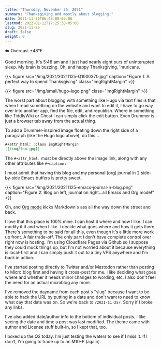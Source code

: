 ```yaml
---
title: "Thursday, November 25, 2021"
summary: "Thanksgiving and mostly about blogging."
date: 2021-11-25T06:48:00-05:00
lastmod: 2022-01-12T17:25:38-05:00
slug: 2021-11-25
draft: false
weight: 0
---
```


☁️ Overcast +48°F

Good morning. It's 5:48 am and I just had nearly eight ours of uninterupted sleep. My brain is buzzing. Oh, and happy Thanksgiving, 'muricans.

{{< figure src="/img/2021/20211125-Q1000370.jpg" caption="Figure 1: A perfect way to spend Thanksgiving" class="imgRightMargin" >}}

{{< figure src="/img/small/hugo-logo.png" class="imgRightMargin" >}}

The worst part about blogging with something like Hugo via text files is that when I read something on the website and want to edit it, I have to go way over into another app, find the file, edit, and republish. Where in something like TiddlyWiki or Ghost I can simply click the edit button. Even Drummer is just a browser tab away from the actual thing.

To add a Drummer-inspired image floating down the right side of a paragraph (like the Hugo logo above), do this...

```org
#+attr_html: :class imgRightMargin
[[/img/foo.jpg]]
```

The `#+attr_html:` must be directly above the image link, along with any other attributes like `#+caption:`

I must admit that having this blog and my personal (org) journal in 2 side-by-side Emacs buffers is pretty sweet.

{{< figure src="/img/2021/20211125-emacs-journal-n-blog.png" caption="Figure 2: Blog on left, journal on right...all Emacs and Org mode!" >}}

Oh, and [Org mode](https://orgmode.org) kicks Markdown's ass all the way down the street and back.

I love that this place is 100% mine. I can host it where and how I like. I can modify it if and when I like. I decide what goes where and how it gets there. There's something to be said for all this, even though it's a little more work up front. A fair trade-off. The only part I don't have complete control over right now is hosting. I'm using Cloudflare Pages via Github so I suppose they could muck things up, but I'm not worried about it because everything is local-first and I can simply push it out to a tiny VPS anywhere and I'm back in action.

I've started posting directly to Twitter and/or Mastodon rather than posting to Micro.blog first and having it cross-post for me. I like deciding what goes where and whether it needs minor changes to wording, etc. I also don't feel the need for an actual microblog any more.

I've removed the dayname from each post's "slug" because I want to be able to hack the URL by putting in a date and don't want to need to know what day that date was on. So we're back to `/2021-11-25/`. Sorry if I broke any links.

I've also added date/author info to the bottom of individual posts. I like seeing the date and time a post was last modified. The theme came with author and License stuff built-in, so I kept that, too.

I boxed up the Q2 today. I'm just testing the waters to see if I miss it. If I don't, I'm going to trade up to an M10-P (again).

[//]: # "Exported with love from a post written in Org mode"
[//]: # "- https://github.com/kaushalmodi/ox-hugo"
